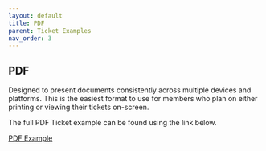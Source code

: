```yaml
---
layout: default
title: PDF
parent: Ticket Examples
nav_order: 3
---
```


## PDF
Designed to present documents consistently across multiple devices and platforms. This is the easiest format to use for members who plan on either printing or viewing their tickets on-screen.

The full PDF Ticket example can be found using the link below.

<a href="https://usanorth811.org/images/pdfs/Output_Member_CA_v8_20220328-1.pdf" class="btn">PDF Example</a>
